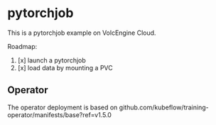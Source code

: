 # pytorchjob

This is a pytorchjob example on VolcEngine Cloud.

Roadmap:

1. [x] launch a pytorchjob
2. [x] load data by mounting a PVC

## Operator

The operator deployment is based on github.com/kubeflow/training-operator/manifests/base?ref=v1.5.0
